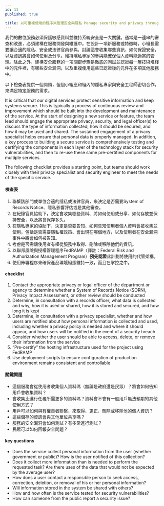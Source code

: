 ```yaml
---
id: 11
published: true

title: 以可重複使用的程序來管理安全與隱私 Manage security and privacy through reusable processes
---
```


我們的數位服務必須保護敏感資料並維持系統安全是一大關鍵。通常是一連串的審查和改進，必須建構在服務開發與維護中。在設計一項新服務或特徵時，小組長需要讓合適的隱私、安全或法律官員參與，討論這會收集哪些資訊、如何保證安全，以及資訊將會如何使用及分享。維持隱私專家的參與能確保個人資料能適當的管理。除此之外，建構安全服務的一項關鍵步驟是徹底的測試並認證每一層技術堆棧中的元件裡，有哪些安全漏洞，以及重複使用這些已認證後的元件在多項其他服務中。

以下檢查表提供一個開頭，但個小組應和組內的隱私專家與安全工程師密切合作，來滿足特定服務的需求。

It is critical that our digital services protect sensitive information and keep systems secure. This is typically a process of continuous review and improvement which should be built into the development and maintenance of the service. At the start of designing a new service or feature, the team lead should engage the appropriate privacy, security, and legal officer(s) to discuss the type of information collected, how it should be secured, and how it may be used and shared. The sustained engagement of a privacy specialist helps ensure that personal data is properly managed. In addition, a key process to building a secure service is comprehensively testing and certifying the components in each layer of the technology stack for security vulnerabilities, and then to re-use these same pre-certified components for multiple services.

The following checklist provides a starting point, but teams should work closely with their privacy specialist and security engineer to meet the needs of the specific service.

#### 檢查表

1. 聯繫該部門或單位合適的隱私或法律官員，來決定是否需要System of Records Notice、隱私影響評估或是其他審查。
2. 在紀錄官員協助下，決定會收集哪些資料、將如何使用或分享、如何存放並保持安全，以及將會保存多久。
3. 在隱私專家的協助下，決定是否要告知、如何告知使用者個人資料會被收集並使用，包括是否需要隱私權政策、會出現在哪個地方，以及使用者在安全漏洞事件中將會如何被告知。
4. 考慮是否需讓使用者有權從服務中取得、刪除或移除他們的資訊。
5. 以聯邦風險與授權管理程序FedRAMP（譯註：Federal Risk and Authorization Management Program）**預先認證**此計劃將使用的代管架構。
6. 使用佈署程序來確保產品環境組態維持一致，而且在掌控之中。

#### checklist
1. Contact the appropriate privacy or legal officer of the department or agency to determine whether a System of Records Notice (SORN), Privacy Impact Assessment, or other review should be conducted
2. Determine, in consultation with a records officer, what data is collected and why, how it is used or shared, how it is stored and secured, and how long it is kept
3. Determine, in consultation with a privacy specialist, whether and how users are notified about how personal information is collected and used, including whether a privacy policy is needed and where it should appear, and how users will be notified in the event of a security breach
4. Consider whether the user should be able to access, delete, or remove their information from the service
5. “Pre-certify” the hosting infrastructure used for the project using FedRAMP
6. Use deployment scripts to ensure configuration of production environment remains consistent and controllable

#### 關鍵問題

- 這個服務會從使用者收集個人資料嗎（無論是政府還是民眾）？將會如何告知用戶會收集資料？
- 會收集比進行任務所需更多的資料嗎？資料會不會有一般用戶無法預期的其他使用方式？
- 用戶可以如何與有權責者聯繫，來取得、更正、刪除或移除他的個人資訊？
- 這些儲存的資訊會與其他單位共享嗎？
- 服務的安全漏洞會如何測試？有多常進行測試？
- 民眾可以如何回報安全問題？


#### key questions
- Does the service collect personal information from the user (whether government or public)?  How is the user notified of this collection?
- Does it collect more information than is needed to perform the requested task? Are there uses of the data that would not be expected by the average user?
- How does a user contact a responsible person to seek access, correction, deletion, or removal of his or her personal information?
- Will information stored in the system be shared with others?
- How and how often is the service tested for security vulnerabilities?
- How can someone from the public report a security issue?
